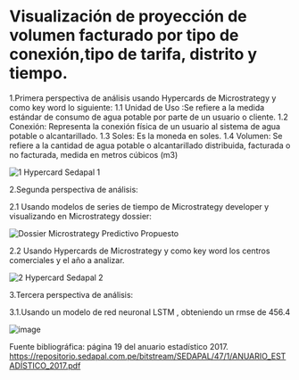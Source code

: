 # Visualización de proyección de volumen facturado por tipo de conexión,tipo de tarifa, distrito y tiempo.

1.Primera perspectiva de análisis usando Hypercards de Microstrategy y como key word lo siguiente:
  1.1 Unidad de Uso :Se refiere a la medida estándar de consumo de agua potable por parte de un usuario o cliente.
  1.2 Conexión: Representa la conexión física de un usuario al sistema de agua potable o alcantarillado.
  1.3 Soles: Es la moneda en soles.
  1.4 Volumen: Se refiere a la cantidad de agua potable o alcantarillado distribuida, facturada o no facturada, medida en metros cúbicos (m3)
  
![1 Hypercard Sedapal 1](https://github.com/yesin25/Projects-Pry/assets/47453948/49d1ee7d-dd2a-46f3-a0f9-eb63e4444102)

2.Segunda perspectiva de análisis:

  2.1 Usando modelos de series de tiempo de Microstrategy developer y visualizando en Microstrategy dossier:

![Dossier Microstrategy Predictivo Propuesto](https://github.com/yesin25/Poc-Sedapal/assets/47453948/7bdcd589-79c7-427a-b1b9-56cedfc064c9)

 2.2 Usando Hypercards de Microstrategy y como key word los centros comerciales y el año a analizar.
 
![2 Hypercard Sedapal 2](https://github.com/yesin25/Projects-Pry/assets/47453948/d5369ff3-49ed-4b20-9df4-f44e8d723ff5)

3.Tercera perspectiva de análisis:

  3.1.Usando un modelo de red neuronal LSTM , obteniendo un rmse de 456.4

![image](https://github.com/yesin25/Projects-Pry/assets/47453948/3f83ccb6-2d88-4f6f-be2e-951e6b127f01)


Fuente bibliográfica: página 19 del anuario estadístico 2017.
https://repositorio.sedapal.com.pe/bitstream/SEDAPAL/47/1/ANUARIO_ESTADÍSTICO_2017.pdf
